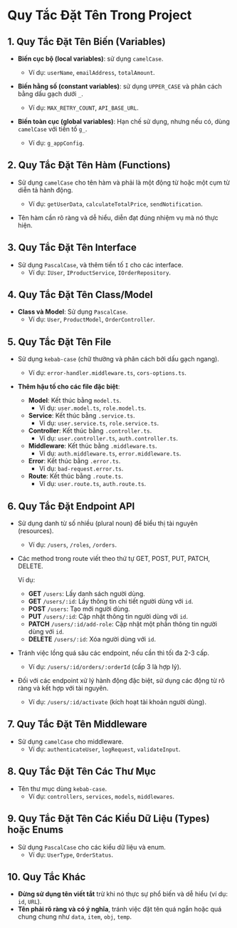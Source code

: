 # Quy Tắc Đặt Tên Trong Project

## 1. Quy Tắc Đặt Tên Biến (Variables)

- **Biến cục bộ (local variables)**: sử dụng `camelCase`.
  - Ví dụ: `userName`, `emailAddress`, `totalAmount`.

- **Biến hằng số (constant variables)**: sử dụng `UPPER_CASE` và phân cách bằng dấu gạch dưới `_`.
  - Ví dụ: `MAX_RETRY_COUNT`, `API_BASE_URL`.

- **Biến toàn cục (global variables)**: Hạn chế sử dụng, nhưng nếu có, dùng `camelCase` với tiền tố `g_`.
  - Ví dụ: `g_appConfig`.

## 2. Quy Tắc Đặt Tên Hàm (Functions)

- Sử dụng `camelCase` cho tên hàm và phải là một động từ hoặc một cụm từ diễn tả hành động.
  - Ví dụ: `getUserData`, `calculateTotalPrice`, `sendNotification`.

- Tên hàm cần rõ ràng và dễ hiểu, diễn đạt đúng nhiệm vụ mà nó thực hiện.

## 3. Quy Tắc Đặt Tên Interface

- Sử dụng `PascalCase`, và thêm tiền tố `I` cho các interface.
  - Ví dụ: `IUser`, `IProductService`, `IOrderRepository`.

## 4. Quy Tắc Đặt Tên Class/Model

- **Class và Model**: Sử dụng `PascalCase`.
  - Ví dụ: `User`, `ProductModel`, `OrderController`.


## 5. Quy Tắc Đặt Tên File

- Sử dụng `kebab-case` (chữ thường và phân cách bởi dấu gạch ngang).
  - Ví dụ: `error-handler.middleware.ts`, `cors-options.ts`.

- **Thêm hậu tố cho các file đặc biệt**:
  - **Model**: Kết thúc bằng `model.ts`.
    - Ví dụ: `user.model.ts`, `role.model.ts`.
  - **Service**: Kết thúc bằng `.service.ts`.
    - Ví dụ: `user.service.ts`, `role.service.ts`.
  - **Controller**: Kết thúc bằng `.controller.ts`.
    - Ví dụ: `user.controller.ts`, `auth.controller.ts`.
  - **Middleware**: Kết thúc bằng `.middleware.ts`.
    - Ví dụ: `auth.middleware.ts`, `error.middleware.ts`.
  - **Error**: Kết thúc bằng `.error.ts`.
    - Ví dụ: `bad-request.error.ts`.
  - **Route**: Kết thúc bằng `.route.ts`.
    - Ví dụ: `user.route.ts`, `auth.route.ts`.

## 6. Quy Tắc Đặt Endpoint API

- Sử dụng danh từ số nhiều (plural noun) để biểu thị tài nguyên (resources).
  - Ví dụ: `/users`, `/roles`, `/orders`.

- Các method trong route viết theo thứ tự GET, POST, PUT, PATCH, DELETE.

    Ví dụ:
    - **GET** `/users`: Lấy danh sách người dùng.
    - **GET** `/users/:id`: Lấy thông tin chi tiết người dùng với `id`.
    - **POST** `/users`: Tạo mới người dùng.
    - **PUT** `/users/:id`: Cập nhật thông tin người dùng với `id`.
    - **PATCH** `/users/:id/add-role`: Cập nhật một phần thông tin người dùng với `id`.
    - **DELETE** `/users/:id`: Xóa người dùng với `id`.

- Tránh việc lồng quá sâu các endpoint, nếu cần thì tối đa 2-3 cấp.
  - Ví dụ: `/users/:id/orders/:orderId` (cấp 3 là hợp lý).

- Đối với các endpoint xử lý hành động đặc biệt, sử dụng các động từ rõ ràng và kết hợp với tài nguyên.
  - Ví dụ: `/users/:id/activate` (kích hoạt tài khoản người dùng).

## 7. Quy Tắc Đặt Tên Middleware

- Sử dụng `camelCase` cho middleware.
  - Ví dụ: `authenticateUser`, `logRequest`, `validateInput`.

## 8. Quy Tắc Đặt Tên Các Thư Mục

- Tên thư mục dùng `kebab-case`.
  - Ví dụ: `controllers`, `services`, `models`, `middlewares`.

## 9. Quy Tắc Đặt Tên Các Kiểu Dữ Liệu (Types) hoặc Enums

- Sử dụng `PascalCase` cho các kiểu dữ liệu và enum.
  - Ví dụ: `UserType`, `OrderStatus`.

## 10. Quy Tắc Khác

- **Đừng sử dụng tên viết tắt** trừ khi nó thực sự phổ biến và dễ hiểu (ví dụ: `id`, `URL`).
- **Tên phải rõ ràng và có ý nghĩa**, tránh việc đặt tên quá ngắn hoặc quá chung chung như `data`, `item`, `obj`, `temp`.

